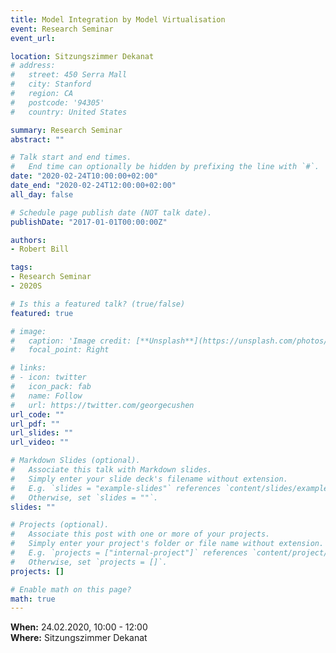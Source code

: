 ```yaml
---
title: Model Integration by Model Virtualisation
event: Research Seminar
event_url:

location: Sitzungszimmer Dekanat
# address:
#   street: 450 Serra Mall
#   city: Stanford
#   region: CA
#   postcode: '94305'
#   country: United States

summary: Research Seminar
abstract: ""

# Talk start and end times.
#   End time can optionally be hidden by prefixing the line with `#`.
date: "2020-02-24T10:00:00+02:00"
date_end: "2020-02-24T12:00:00+02:00"
all_day: false

# Schedule page publish date (NOT talk date).
publishDate: "2017-01-01T00:00:00Z"

authors:
- Robert Bill

tags:
- Research Seminar
- 2020S

# Is this a featured talk? (true/false)
featured: true

# image:
#   caption: 'Image credit: [**Unsplash**](https://unsplash.com/photos/bzdhc5b3Bxs)'
#   focal_point: Right

# links:
# - icon: twitter
#   icon_pack: fab
#   name: Follow
#   url: https://twitter.com/georgecushen
url_code: ""
url_pdf: ""
url_slides: ""
url_video: ""

# Markdown Slides (optional).
#   Associate this talk with Markdown slides.
#   Simply enter your slide deck's filename without extension.
#   E.g. `slides = "example-slides"` references `content/slides/example-slides.md`.
#   Otherwise, set `slides = ""`.
slides: ""

# Projects (optional).
#   Associate this post with one or more of your projects.
#   Simply enter your project's folder or file name without extension.
#   E.g. `projects = ["internal-project"]` references `content/project/deep-learning/index.md`.
#   Otherwise, set `projects = []`.
projects: []

# Enable math on this page?
math: true
---
```


**When:** 24.02.2020, 10:00 - 12:00  
**Where:** Sitzungszimmer Dekanat  
